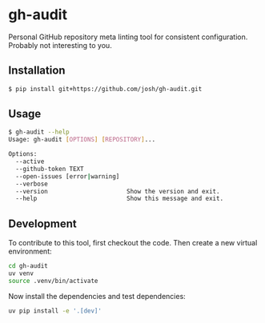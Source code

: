 # gh-audit

Personal GitHub repository meta linting tool for consistent configuration. Probably not interesting to you.

## Installation

```sh
$ pip install git+https://github.com/josh/gh-audit.git
```

## Usage

```sh
$ gh-audit --help
Usage: gh-audit [OPTIONS] [REPOSITORY]...

Options:
  --active
  --github-token TEXT
  --open-issues [error|warning]
  --verbose
  --version                      Show the version and exit.
  --help                         Show this message and exit.
```

## Development

To contribute to this tool, first checkout the code. Then create a new virtual environment:

```sh
cd gh-audit
uv venv
source .venv/bin/activate
```

Now install the dependencies and test dependencies:

```sh
uv pip install -e '.[dev]'
```
